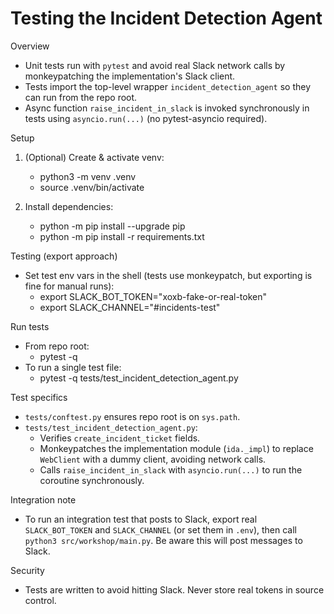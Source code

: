 # Testing the Incident Detection Agent

Overview
- Unit tests run with `pytest` and avoid real Slack network calls by monkeypatching the implementation's Slack client.
- Tests import the top-level wrapper `incident_detection_agent` so they can run from the repo root.
- Async function `raise_incident_in_slack` is invoked synchronously in tests using `asyncio.run(...)` (no pytest-asyncio required).

Setup
1. (Optional) Create & activate venv:
   - python3 -m venv .venv
   - source .venv/bin/activate

2. Install dependencies:
   - python -m pip install --upgrade pip
   - python -m pip install -r requirements.txt

Testing (export approach)
- Set test env vars in the shell (tests use monkeypatch, but exporting is fine for manual runs):
  - export SLACK_BOT_TOKEN="xoxb-fake-or-real-token"
  - export SLACK_CHANNEL="#incidents-test"

Run tests
- From repo root:
  - pytest -q
- To run a single test file:
  - pytest -q tests/test_incident_detection_agent.py

Test specifics
- `tests/conftest.py` ensures repo root is on `sys.path`.
- `tests/test_incident_detection_agent.py`:
  - Verifies `create_incident_ticket` fields.
  - Monkeypatches the implementation module (`ida._impl`) to replace `WebClient` with a dummy client, avoiding network calls.
  - Calls `raise_incident_in_slack` with `asyncio.run(...)` to run the coroutine synchronously.

Integration note
- To run an integration test that posts to Slack, export real `SLACK_BOT_TOKEN` and `SLACK_CHANNEL` (or set them in `.env`), then call `python3 src/workshop/main.py`. Be aware this will post messages to Slack.

Security
- Tests are written to avoid hitting Slack. Never store real tokens in source control.